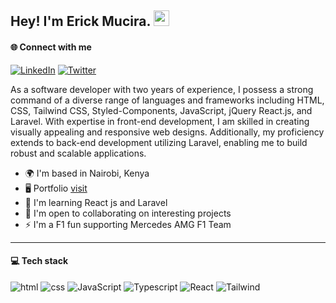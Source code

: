 
## Hey! I'm Erick Mucira. <img src="https://media.giphy.com/media/hvRJCLFzcasrR4ia7z/giphy.gif" width="25px">

#### 🌐 Connect with me

[![LinkedIn](https://img.shields.io/badge/LinkedIn-%230077B5.svg?logo=linkedin&logoColor=white)](https://linkedin.com/in/muciraerick)
[![Twitter](https://img.shields.io/badge/Twitter-%231DA1F2.svg?logo=Twitter&logoColor=white)](https://twitter.com/rickie_ui)
  
As a software developer with two years of experience, I possess a strong command of a diverse range of languages and frameworks including HTML, CSS, Tailwind CSS, Styled-Components, JavaScript, jQuery React.js, and Laravel. With expertise in front-end development, I am skilled in creating visually appealing and responsive web designs. Additionally, my proficiency extends to back-end development utilizing Laravel, enabling me to build robust and scalable applications.

* 🌍  I'm based in Nairobi, Kenya
* 🖥️  Portfolio [visit](https://muciraerick.netlify.app)
* 🧠  I'm learning React js and Laravel
* 🤝  I'm open to collaborating on interesting projects
* ⚡  I'm a F1 fun supporting Mercedes AMG F1 Team
---

#### 💻 Tech stack

![html](https://img.shields.io/badge/html-E44F3B?style=for-the-badge&logo=html5&logoColor=E9E9E9)
![css](https://img.shields.io/badge/CSS-1572B6?style=for-the-badge&logo=css3&logoColor=E9E9E9)
![JavaScript](https://img.shields.io/badge/JavaScript-F0DB57?style=for-the-badge&logo=javascript&logoColor=white)
![Typescript](https://img.shields.io/badge/JavaScript-3074C0?style=for-the-badge&logo=typescript&logoColor=white)
![React](https://img.shields.io/badge/react-%2320232a.svg?style=for-the-badge&logo=react&logoColor=%62D9F7)
![Tailwind](https://img.shields.io/badge/tailwindcss-15304B.svg?style=for-the-badge&logo=tailwindcss&logoColor=%2361DAFB)
